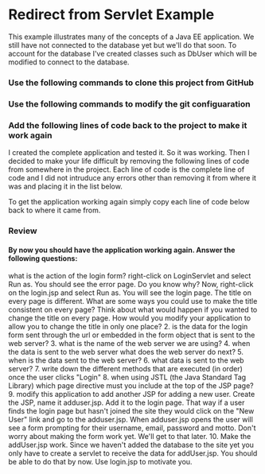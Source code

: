 # Redirect from Servlet Example
This example illustrates many of the concepts of a Java EE application. We still have not connected to the database yet but we'll do that soon. To account for the database I've created classes such as DbUser which will be modified to connect to the database.

### Use the following commands to clone this project from GitHub


### Use the following commands to modify the git configuaration 

### Add the following lines of code back to the project to make it work again
I created the complete application and tested it. So it was working. Then I decided to make your life difficult by removing the following lines of code from somewhere in the project. Each line of code is the complete line of code and I did not intruduce any errors other than removing it from where it was and placing it in the list below. 

To get the application working again simply copy each line of code below back to where it came from.



### Review
#### By now you should have the application working again. Answer the following questions:
what is the action of the login form?
right-click on LoginServlet and select Run as. You should see the error page. Do you know why?
Now, right-click on the login.jsp and select Run as. You will see the login page. 
The title on every page is different. What are some ways you could use to make the title consistent on every page? Think about what would happen if you wanted to change the title on every page. How would you modify your application to allow you to change the title in only one place?
2. is the data for the login form sent through the url or embedded in the form object that is sent to the web server?
3. what is the name of the web server we are using?
4. when the data is sent to the web server what does the web server do next?
5. when is the data sent to the web server?
6. what data is sent to the web server?
7. write down the different methods that are executed (in order) once the user clicks "Login"
8. when using JSTL (the Java Standard Tag Library) which page directive must you include at the top of the JSP page?
9. modify this application to add another JSP for adding a new user. Create the JSP, name it adduser.jsp. Add it to the login page. That way if a user finds the login page but hasn't joined the site they would click on the "New User" link and go to the adduser.jsp. When adduser.jsp opens the user will see a form prompting for their username, email, password and motto. Don't worry about making the form work yet. We'll get to that later.
10. Make the addUser.jsp work. Since we haven't added the database to the site yet you only have to create a servlet to receive the data for addUser.jsp. You should be able to do that by now. Use login.jsp to motivate you.